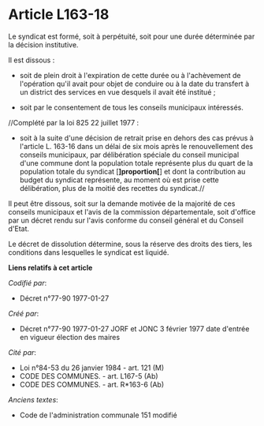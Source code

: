 # Article L163-18

Le syndicat est formé, soit à perpétuité, soit pour une durée déterminée par la décision institutive.

Il est dissous :

- soit de plein droit à l'expiration de cette durée ou à l'achèvement de l'opération qu'il avait pour objet de conduire ou à
la date du transfert à un district des services en vue desquels il avait été institué ;

- soit par le consentement de tous les conseils municipaux intéressés.

//Complété par la loi 825 22 juillet 1977 :

- soit à la suite d'une décision de retrait prise en dehors des cas prévus à l'article L. 163-16 dans un délai de six mois
après le renouvellement des conseils municipaux, par délibération spéciale du conseil municipal d'une commune dont la
population totale représente plus du quart de la population totale du syndicat [**]proportion[**] et dont la contribution au
budget du syndicat représente, au moment où est prise cette délibération, plus de la moitié des recettes du syndicat.//

Il peut être dissous, soit sur la demande motivée de la majorité de ces conseils municipaux et l'avis de la commission
départementale, soit d'office par un décret rendu sur l'avis conforme du conseil général et du Conseil d'Etat.

Le décret de dissolution détermine, sous la réserve des droits des tiers, les conditions dans lesquelles le syndicat est
liquidé.

**Liens relatifs à cet article**

_Codifié par_:

  - Décret n°77-90 1977-01-27

_Créé par_:

  - Décret n°77-90 1977-01-27 JORF et JONC 3 février 1977 date d'entrée en vigueur élection des maires

_Cité par_:

  - Loi n°84-53 du 26 janvier 1984 - art. 121 (M)
  - CODE DES COMMUNES. - art. L167-5 (Ab)
  - CODE DES COMMUNES. - art. R*163-6 (Ab)

_Anciens textes_:

  - Code de l'administration communale 151 modifié
